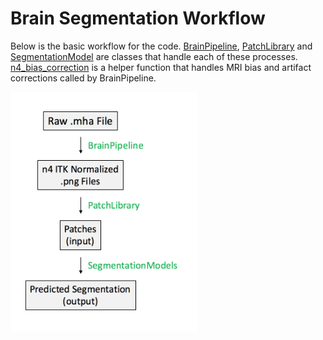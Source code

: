# Brain Segmentation Workflow
Below is the basic workflow for the code. [BrainPipeline](https://github.com/adarsh4146/brain_segmentation/blob/master/code/brain_pipeline.py), [PatchLibrary](https://github.com/adarsh4146/brain_segmentation/blob/master/code/patch_library.py) and [SegmentationModel](https://github.com/adarsh4146/brain_segmentation/blob/master/code/Segmentation_Models.py) are classes that handle each of these processes. [n4_bias_correction](https://github.com/adarsh4146/brain_segmentation/blob/master/code/n4_bias_correction.py) is a helper function that handles MRI bias and artifact corrections called by BrainPipeline.

<img alt='brain segmentation workflow' src='brain_seg_workflow.png' width=300>  
